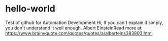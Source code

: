 # hello-world
Test of github for Automation Development
Hi, 
If you can't explain it simply, you don't understand it well enough. Albert EinsteinRead more at: https://www.brainyquote.com/quotes/quotes/a/alberteins383803.html
